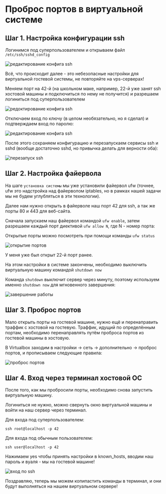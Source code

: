 # Проброс портов в виртуальной системе

## Шаг 1. Настройка конфигурации ssh

Логинимся под суперпользователем и открываем файл ```/etc/ssh/sshd_config```

![редактирование конфига ssh](media/ports_forwarding/step_0.png)

Всё, что происходит далее - это небезопасные настройки для виртуальной гостевой системы, не повторяйте на vps-серверах!

Меняем порт на 42-й (на школьном маке, например, 22-й уже занят ssh хостовой машины и подключиться по нему не получится) и разрешаем логиниться под суперпользователем 

![редоктирование конфига ssh](media/ports_forwarding/step_1.png)

Отключаем вход по ключу (в целом необязательно, но я сделал) и подтверждаем вход по паролю:

![редактирование конфига ssh](media/ports_forwarding/step_2.png)

После этого сохраняем конфигурацию и перезапускаем сервисы ssh и sshd (вообще достаточно sshd, но привычка делать для верности оба):

![перезапуск ssh](media/ports_forwarding/step_3.png)

## Шаг 2. Настройка файервола

На шаге ```установка системы``` мы уже установили файервол ufw (точнее, ufw это надстройка над файерволом iptables, но в рамках нашей задачи мы не будем углубляться в эти технологии).

Далее нам нужно открыть в файерволе наш порт 42 для ssh, а так же порты 80 и 443 для веб-сайта.

Сначала запускаем наш файервол командой ```ufw enable```, затем разрешаем каждый порт диективой ```ufw allow N```, где N - номер порта:

Открытые порты можно посмотреть при помощи команды ```ufw status```

![открытие портов](media/ports_forwarding/step_4.png)

У меня уже был открыт 22-й порт ранее.

На этом настройки в системе закончены, необходимо выключить виртуальную машину командой ```shutdown now```

Команда ```shutdown``` выключит сервер через минуту, поэтому используем именно ```shutdown now``` для мгновенного завершения:

![завершение работы](media/ports_forwarding/step_5.png)

## Шаг 3. Проброс портов

Мало открыть порты на гостевой машине, нужно ещё и перенаправить траффик с хостовой на гостевую. Траффик, идущий по определённым портам, необходимо перенаправлять путём проброса портов из гостевой машины в хостовую.

В Virtualbox заходим в настройки -> сеть -> дополнительно -> проброс портов, и прописываем следующие правила:

![проброс портов](media/ports_forwarding/step_6.png)

## Шаг 4. Вход через терминал хостовой ОС

После того, как мы пробросили порты, необходимо снова запустить виртуальную машину.

Логиниться не нужно, можно свернуть окно виртуальной машины и войти на наш сервер через терминал.

Для входа под суперпользователем:

```ssh root@localhost -p 42```

Для входа под обычным пользователем:

```ssh user@localhost -p 42```

Нажимаем yes чтобы принять настройки в known_hosts, вводим наш пароль и вуаля - мы на гостевой машине!

![вход по ssh](media/ports_forwarding/step_7.png)

Поздравляю, теперь мы можем копипастить команды в терминал, и они будут выполняться на нашем виртуальном сервере!